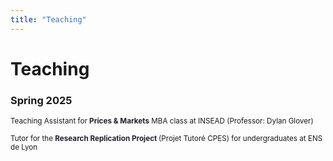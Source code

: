 ```yaml
---
title: "Teaching"
---
```


# Teaching 

### Spring 2025

<small> Teaching Assistant for <strong style="color:#211e29;">Prices & Markets</strong> MBA class at INSEAD (Professor: Dylan Glover) </small>

<small> Tutor for the <strong style="color:#211e29;"> Research Replication Project </strong> (Projet Tutoré CPES) for undergraduates at ENS de Lyon </small>
